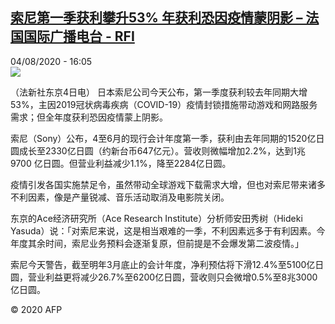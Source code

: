 <!--1596552996000-->
[索尼第一季获利攀升53% 年获利恐因疫情蒙阴影 – 法国国际广播电台 - RFI](http://www.rfi.fr//cn/contenu/20200804-%E7%B4%A2%E5%B0%BC%E7%AC%AC%E4%B8%80%E5%AD%A3%E8%8E%B7%E5%88%A9%E6%94%80%E5%8D%8753-%E5%B9%B4%E8%8E%B7%E5%88%A9%E6%81%90%E5%9B%A0%E7%96%AB%E6%83%85%E8%92%99%E9%98%B4%E5%BD%B1)
------

<div>04/08/2020 - 16:05</div><img src="https://s.rfi.fr/media/display/93b86486-d660-11ea-b24a-005056a98db9/w:310/p:16x9/eco0006b.200804220501.jpg"><div class="t-content__body u-clearfix"><div class="m-interstitial"></div><p>（法新社东京4日电）    日本索尼公司今天公布，第一季度获利较去年同期大增53%，主因2019冠状病毒疾病（COVID-19）疫情封锁措施带动游戏和网路服务需求；但全年度获利恐因疫情蒙上阴影。</p><p>    索尼（Sony）公布，4至6月的现行会计年度第一季，获利由去年同期的1520亿日圆成长至2330亿日圆（约新台币647亿元）。营收则微幅增加2.2%，达到1兆9700 亿日圆。但营业利益减少1.1%，降至2284亿日圆。</p><p>    疫情引发各国实施禁足令，虽然带动全球游戏下载需求大增，但也对索尼带来诸多不利因素，像是产量锐减、音乐活动取消及电影院关闭。</p><p>    东京的Ace经济研究所（Ace Research Institute）分析师安田秀树（Hideki Yasuda）说：「对索尼来说，这是相当艰难的一季，不利因素远多于有利因素。今年度其余时间，索尼业务预料会逐渐复原，但前提是不会爆发第二波疫情。」</p><p>    索尼今天警告，截至明年3月底止的会计年度，净利预估将下滑12.4%至5100亿日圆，营业利益更将减少26.7%至6200亿日圆，营收则只会微增0.5%至8兆3000亿日圆。</p><p class="t-copyright">© 2020 AFP</p>        </div>
